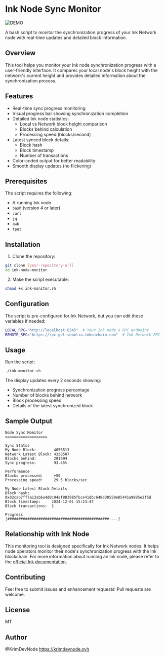 # Ink Node Sync Monitor

![DEMO](https://krimdenode.ovh/inkstatus.png)


A bash script to monitor the synchronization progress of your Ink Network node with real-time updates and detailed block information.

## Overview

This tool helps you monitor your Ink node synchronization progress with a user-friendly interface. It compares your local node's block height with the network's current height and provides detailed information about the synchronization process.

## Features

- Real-time sync progress monitoring
- Visual progress bar showing synchronization completion
- Detailed Ink node statistics:
  - Local vs Network block height comparison
  - Blocks behind calculation
  - Processing speed (blocks/second)
- Latest synced block details:
  - Block hash
  - Block timestamp
  - Number of transactions
- Color-coded output for better readability
- Smooth display updates (no flickering)

## Prerequisites

The script requires the following:
- A running Ink node
- `bash` (version 4 or later)
- `curl`
- `jq`
- `awk`
- `tput`

## Installation

1. Clone the repository:
```bash
git clone [your-repository-url]
cd ink-node-monitor
```

2. Make the script executable:
```bash
chmod +x ink-monitor.sh
```

## Configuration

The script is pre-configured for Ink Network, but you can edit these variables if needed:

```bash
LOCAL_RPC="http://localhost:8545"  # Your Ink node's RPC endpoint
REMOTE_RPC="https://rpc-gel-sepolia.inkonchain.com"  # Ink Network RPC endpoint
```

## Usage

Run the script:

```bash
./ink-monitor.sh
```

The display updates every 2 seconds showing:
- Synchronization progress percentage
- Number of blocks behind network
- Block processing speed
- Details of the latest synchronized block

## Sample Output

```
Node Sync Monitor
===================

Sync Status
My Node Block:        4056513
Network Latest Block: 4338507
Blocks behind:        281994
Sync progress:        93.45%

Performance
Blocks processed:     +59
Processing speed:     29.5 blocks/sec

My Node Latest Block Details
Block hash:          0x02cab7ff7a13ab6a4d0c04af803985fbce41dbc648e30550e85441a9895e2f5d
Block timestamp:     2024-12-01 15:23:47
Block transactions:  1

Progress
[##############################################....]
```

## Relationship with Ink Node

This monitoring tool is designed specifically for Ink Network nodes. It helps node operators monitor their node's synchronization progress with the Ink blockchain. For more information about running an Ink node, please refer to the [official Ink documentation](https://docs.inkonchain.com).

## Contributing

Feel free to submit issues and enhancement requests! Pull requests are welcome.

## License

MT

## Author
@KrimDevNode
https://krimdevnode.ovh
